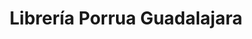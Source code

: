 ---
title: "Librería Porrua Guadalajara"
url: /guadalajara/libreria-porrua-guadalajara/
shop: Bücher
---
